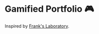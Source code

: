 # Gamified Portfolio 🎮

Inspired by [Frank's Laboratory](https://www.youtube.com/@FranksLaboratory).

